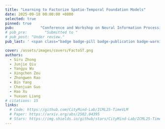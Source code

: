 ```yaml
---
title: "Learning to Factorize Spatio-Temporal Foundation Models"
date: 2025-09-18 00:00:00 +0800
selected: true
pinned: true
pub:            "Conference and Workshop on Neural Information Processing Systems (NeurIPS 2025), Santiago, America"
# pub_pre:        "Submitted to "
# pub_post: "Under review."
pub_last: ' <span class="badge badge-pill badge-publication badge-warning">Spotlight</span>'

cover: /assets/images/covers/FactoST.png
authors:
  - Siru Zhong
  - Junjie Qiu
  - Yangyu Wu
  - Xingchen Zou
  - Zhongwen Rao
  - Bin Yang
  - Chenjuan Guo
  - Hao Xu
  - Yuxuan Liang
# citations: 15
links:
  # Code: https://github.com/CityMind-Lab/ICML25-TimeVLM
  # Paper: https://arxiv.org/abs/2502.04395
  # Stars: https://img.shields.io/github/stars/CityMind-Lab/ICML25-TimeVLM?style=social
---
```

